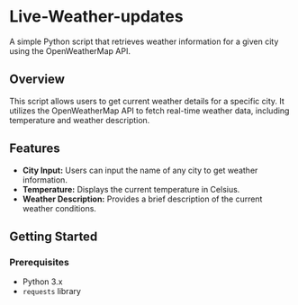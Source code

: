 # Live-Weather-updates
A simple Python script that retrieves weather information for a given city using the OpenWeatherMap API.

## Overview

This script allows users to get current weather details for a specific city. It utilizes the OpenWeatherMap API to fetch real-time weather data, including temperature and weather description.

## Features

- **City Input:** Users can input the name of any city to get weather information.
- **Temperature:** Displays the current temperature in Celsius.
- **Weather Description:** Provides a brief description of the current weather conditions.

## Getting Started

### Prerequisites

- Python 3.x
- `requests` library
